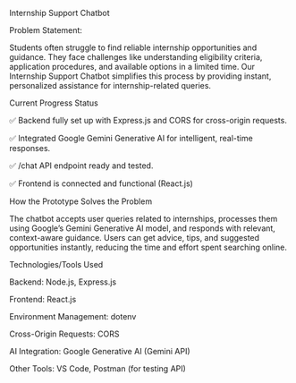 Internship Support Chatbot

Problem Statement:

Students often struggle to find reliable internship opportunities and guidance. They face challenges like understanding eligibility criteria, application procedures, and available options in a limited time. Our Internship Support Chatbot simplifies this process by providing instant, personalized assistance for internship-related queries.

Current Progress Status

✅ Backend fully set up with Express.js and CORS for cross-origin requests.

✅ Integrated Google Gemini Generative AI for intelligent, real-time responses.

✅ /chat API endpoint ready and tested.

✅ Frontend is connected and functional (React.js)

How the Prototype Solves the Problem

The chatbot accepts user queries related to internships, processes them using Google’s Gemini Generative AI model, and responds with relevant, context-aware guidance. Users can get advice, tips, and suggested opportunities instantly, reducing the time and effort spent searching online.

Technologies/Tools Used

Backend: Node.js, Express.js

Frontend: React.js

Environment Management: dotenv

Cross-Origin Requests: CORS

AI Integration: Google Generative AI (Gemini API)

Other Tools: VS Code, Postman (for testing API)

